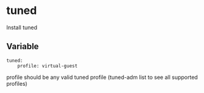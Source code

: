 # tuned

Install tuned

## Variable

    tuned:
        profile: virtual-guest


profile should be any valid tuned profile (tuned-adm list to see all supported profiles)
